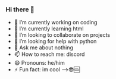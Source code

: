 ### Hi there 👋


- 🔭 I’m currently working on coding
- 🌱 I’m currently learning html
- 👯 I’m looking to collaborate on projects
- 🤔 I’m looking for help with python
- 💬 Ask me about nothing
- 📫 How to reach me: discord
- 😄 Pronouns: he/him
- ⚡ Fun fact: im cool 
-->😎🆒
